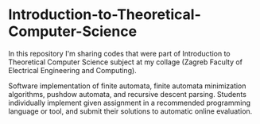 # Introduction-to-Theoretical-Computer-Science
In this repository I'm sharing codes that were part of Introduction to Theoretical Computer Science subject at my collage (Zagreb Faculty of Electrical Engineering and Computing).

Software implementation of finite automata, finite automata minimization algorithms, pushdow automata, and recursive descent parsing. Students individually implement given assignment in a recommended programming language or tool, and submit their solutions to automatic online evaluation.
